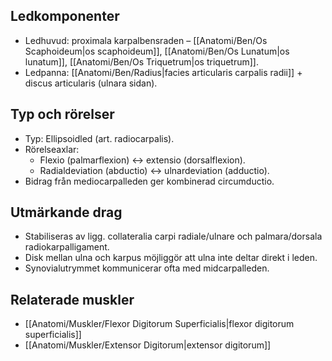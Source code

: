 ## Ledkomponenter
- Ledhuvud: proximala karpalbensraden – [[Anatomi/Ben/Os Scaphoideum|os scaphoideum]], [[Anatomi/Ben/Os Lunatum|os lunatum]], [[Anatomi/Ben/Os Triquetrum|os triquetrum]].
- Ledpanna: [[Anatomi/Ben/Radius|facies articularis carpalis radii]] + discus articularis (ulnara sidan).

## Typ och rörelser
- Typ: Ellipsoidled (art. radiocarpalis).
- Rörelseaxlar:
  - Flexio (palmarflexion) ↔ extensio (dorsalflexion).
  - Radialdeviation (abductio) ↔ ulnardeviation (adductio).
- Bidrag från mediocarpalleden ger kombinerad circumductio.

## Utmärkande drag
- Stabiliseras av ligg. collateralia carpi radiale/ulnare och palmara/dorsala radiokarpalligament.
- Disk mellan ulna och karpus möjliggör att ulna inte deltar direkt i leden.
- Synovialutrymmet kommunicerar ofta med midcarpalleden.

## Relaterade muskler
- [[Anatomi/Muskler/Flexor Digitorum Superficialis|flexor digitorum superficialis]]
- [[Anatomi/Muskler/Extensor Digitorum|extensor digitorum]]
